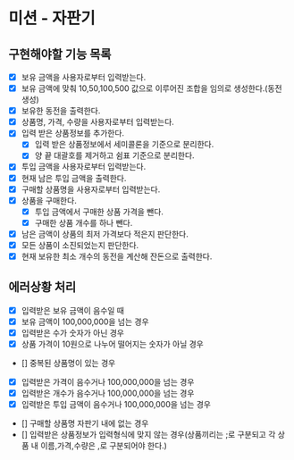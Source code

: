 # 미션 - 자판기

## 구현해야할 기능 목록

- [x] 보유 금액을 사용자로부터 입력받는다. 
- [x] 보유 금액에 맞춰 10,50,100,500 값으로 이루어진 조합을 임의로 생성한다.(동전 생성)
- [x] 보유한 동전을 출력한다. 
- [x] 상품명, 가격, 수량을 사용자로부터 입력받는다. 
- [x] 입력 받은 상품정보를 추가한다. 
  - [x] 입력 받은 상품정보에서 세미콜론을 기준으로 분리한다. 
  - [x] 양 끝 대괄호를 제거하고 쉼표 기준으로 분리한다. 
- [x] 투입 금액을 사용자로부터 입력받는다. 
- [x] 현재 남은 투입 금액을 출력한다. 
- [x] 구매할 상품명을 사용자로부터 입력받는다.
- [x] 상품을 구매한다.
  - [x] 투입 금액에서 구매한 상품 가격을 뺀다. 
  - [x] 구매한 상품 개수를 하나 뺀다. 
- [x] 남은 금액이 상품의 최저 가격보다 적은지 판단한다. 
- [x] 모든 상품이 소진되었는지 판단한다. 
- [x] 현재 보유한 최소 개수의 동전을 계산해 잔돈으로 출력한다.

## 에러상황 처리

- [x] 입력받은 보유 금액이 음수일 때
- [x] 보유 금액이 100,000,000을 넘는 경우
- [x] 입력받은 수가 숫자가 아닌 경우
- [x] 상품 가격이 10원으로 나누어 떨어지는 숫자가 아닐 경우
- [] 중복된 상품명이 있는 경우
- [x] 입력받은 가격이 음수거나 100,000,000을 넘는 경우
- [x] 입력받은 개수가 음수거나 100,000,000을 넘는 경우
- [x] 입력받은 투입 금액이 음수거나 100,000,000을 넘는 경우
- [] 구매할 상품명 자판기 내에 없는 경우
- [] 입력받은 상품정보가 입력형식에 맞지 않는 경우(상품끼리는 ;로 구분되고 각 상품 내 이름,가격,수량은 ,로 구분되어야 한다.)